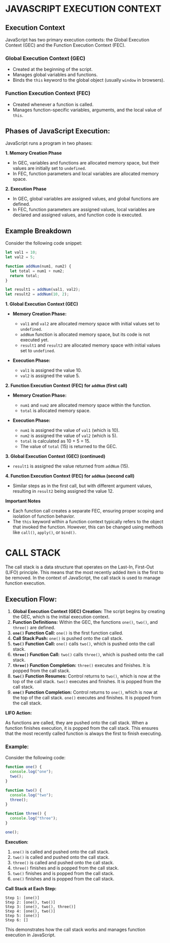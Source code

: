 # JAVASCRIPT EXECUTION CONTEXT 

## Execution Context

JavaScript has two primary execution contexts: the Global Execution Context (GEC) and the Function Execution Context (FEC).

### Global Execution Context (GEC)

* Created at the beginning of the script.
* Manages global variables and functions.
* Binds the `this` keyword to the global object (usually `window` in browsers).

### Function Execution Context (FEC)

* Created whenever a function is called.
* Manages function-specific variables, arguments, and the local value of `this`.

## Phases of JavaScript Execution:

JavaScript runs a program in two phases:

**1. Memory Creation Phase**

* In GEC, variables and functions are allocated memory space, but their values are initially set to `undefined`.
* In FEC, function parameters and local variables are allocated memory space.

**2. Execution Phase**

* In GEC, global variables are assigned values, and global functions are defined.
* In FEC, function parameters are assigned values, local variables are declared and assigned values, and function code is executed.

## Example Breakdown

Consider the following code snippet:

```javascript
let val1 = 10;
let val2 = 5;

function addNum(num1, num2) {
  let total = num1 + num2;
  return total;
}

let result1 = addNum(val1, val2);
let result2 = addNum(10, 2);
```

**1. Global Execution Context (GEC)**

* **Memory Creation Phase:**
    * `val1` and `val2` are allocated memory space with initial values set to `undefined`.
    * `addNum` function is allocated memory space, but its code is not executed yet.
    * `result1` and `result2` are allocated memory space with initial values set to `undefined`.

* **Execution Phase:**
    * `val1` is assigned the value 10.
    * `val2` is assigned the value 5.

**2. Function Execution Context (FEC) for `addNum` (first call)**

* **Memory Creation Phase:**
    * `num1` and `num2` are allocated memory space within the function.
    * `total` is allocated memory space.

* **Execution Phase:**
    * `num1` is assigned the value of `val1` (which is 10).
    * `num2` is assigned the value of `val2` (which is 5).
    * `total` is calculated as 10 + 5 = 15.
    * The value of `total` (15) is returned to the GEC.

**3. Global Execution Context (GEC) (continued)**

* `result1` is assigned the value returned from `addNum` (15).

**4. Function Execution Context (FEC) for `addNum` (second call)**

* Similar steps as in the first call, but with different argument values, resulting in `result2` being assigned the value 12.

**Important Notes**

* Each function call creates a separate FEC, ensuring proper scoping and isolation of function behavior.
* The `this` keyword within a function context typically refers to the object that invoked the function. However, this can be changed using methods like `call()`, `apply()`, or `bind()`.

# CALL STACK 

The call stack is a data structure that operates on the Last-In, First-Out (LIFO) principle. This means that the most recently added item is the first to be removed. In the context of JavaScript, the call stack is used to manage function execution.

## Execution Flow:

1. **Global Execution Context (GEC) Creation:** The script begins by creating the GEC, which is the initial execution context.
2. **Function Definitions:** Within the GEC, the functions `one()`, `two()`, and `three()` are defined.
3. **`one()` Function Call:** `one()` is the first function called.
4. **Call Stack Push:** `one()` is pushed onto the call stack.
5. **`two()` Function Call:** `one()` calls `two()`, which is pushed onto the call stack.
6. **`three()` Function Call:** `two()` calls `three()`, which is pushed onto the call stack.
7. **`three()` Function Completion:** `three()` executes and finishes. It is popped from the call stack.
8. **`two()` Function Resumes:** Control returns to `two()`, which is now at the top of the call stack. `two()` executes and finishes. It is popped from the call stack.
9. **`one()` Function Completion:** Control returns to `one()`, which is now at the top of the call stack. `one()` executes and finishes. It is popped from the call stack.

**LIFO Action:**

As functions are called, they are pushed onto the call stack. When a function finishes execution, it is popped from the call stack. This ensures that the most recently called function is always the first to finish executing.

### Example:

Consider the following code:

```js
function one() {
  console.log("one");
  two();
}

function two() {
  console.log("two");
  three();
}

function three() {
  console.log("three");
}

one();
```

**Execution:**

1. `one()` is called and pushed onto the call stack.
2. `two()` is called and pushed onto the call stack.
3. `three()` is called and pushed onto the call stack.
4. `three()` finishes and is popped from the call stack.
5. `two()` finishes and is popped from the call stack.
6. `one()` finishes and is popped from the call stack.

**Call Stack at Each Step:**

```
Step 1: [one()]
Step 2: [one(), two()]
Step 3: [one(), two(), three()]
Step 4: [one(), two()]
Step 5: [one()]
Step 6: []
```

This demonstrates how the call stack works and manages function execution in JavaScript.
